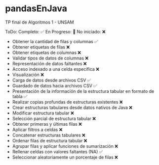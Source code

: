 # pandasEnJava
TP final de Algoritmos 1 - UNSAM

ToDo:
Completo: ✅
En Progreso: 🚧
No iniciado: ❌

- Obtener la cantidad de filas y columnas ✅
- Obtener etiquetas de filas ❌
- Obtener etiquetas de columnas ❌
- Validar tipos de datos de columnas ❌
- Representación de datos faltantes ❌
- Acceso indexado a una celda específica ❌
- Visualización ❌
- Carga de datos desde archivos CSV ✅
- Guardado de datos hacia archivos CSV ✅
- Presentación de la información de la estructura tabular en formato de tabla ✅
- Realizar copias profundas de estructuras existentes ❌
- Crear estructuras tabulares desde datos nativos de Java ❌
- Modificar estructura tabular ❌
- Selección parcial de estructura tabular ❌
- Obtener primeras y últimas filas ❌
- Aplicar filtros a celdas ❌
- Concatenar estructuras tabulares ❌
- Ordenar filas de estructura tabular ❌ 
- Agrupar filas y aplicar funciones de sumarización ❌
- Rellenar celdas con valores faltantes (NA) ✅
- Seleccionar aleatoriamente un porcentaje de filas ❌